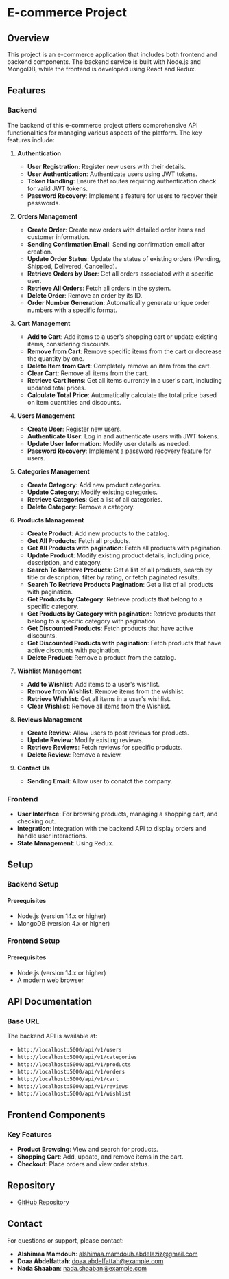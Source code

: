 # E-commerce Project

## Overview

This project is an e-commerce application that includes both frontend and backend components. The backend service is built with Node.js and MongoDB, while the frontend is developed using React and Redux.

## Features

### Backend

The backend of this e-commerce project offers comprehensive API functionalities for managing various aspects of the platform. The key features include:

1. **Authentication**
   - **User Registration**: Register new users with their details.
   - **User Authentication**: Authenticate users using JWT tokens.
   - **Token Handling**: Ensure that routes requiring authentication check for valid JWT tokens.
   - **Password Recovery**: Implement a feature for users to recover their passwords.

2. **Orders Management**
   - **Create Order**: Create new orders with detailed order items and customer information.
   - **Sending Confirmation Email**: Sending confirmation email after creation.
   - **Update Order Status**: Update the status of existing orders (Pending, Shipped, Delivered, Cancelled).
   - **Retrieve Orders by User**: Get all orders associated with a specific user.
   - **Retrieve All Orders**: Fetch all orders in the system.
   - **Delete Order**: Remove an order by its ID.
   - **Order Number Generation**: Automatically generate unique order numbers with a specific format.

3. **Cart Management**
   - **Add to Cart**: Add items to a user's shopping cart or update existing items, considering discounts.
   - **Remove from Cart**: Remove specific items from the cart or decrease the quantity by one.
   - **Delete Item from Cart**: Completely remove an item from the cart.
   - **Clear Cart**: Remove all items from the cart.
   - **Retrieve Cart Items**: Get all items currently in a user's cart, including updated total prices.
   - **Calculate Total Price**: Automatically calculate the total price based on item quantities and discounts.

4. **Users Management**
   - **Create User**: Register new users.
   - **Authenticate User**: Log in and authenticate users with JWT tokens.
   - **Update User Information**: Modify user details as needed.
   - **Password Recovery**: Implement a password recovery feature for users.

5. **Categories Management**
   - **Create Category**: Add new product categories.
   - **Update Category**: Modify existing categories.
   - **Retrieve Categories**: Get a list of all categories.
   - **Delete Category**: Remove a category.

6. **Products Management**
   - **Create Product**: Add new products to the catalog.
   - **Get All Products**: Fetch all products.
   - **Get All Products with pagination**: Fetch all products with pagination.
   - **Update Product**: Modify existing product details, including price, description, and category.
   - **Search To Retrieve Products**: Get a list of all products, search by title or description, filter by rating, or fetch paginated results.
   - **Search To Retrieve Products Pagination**: Get a list of all products with pagination.
   - **Get Products by Category**: Retrieve products that belong to a specific category.
   - **Get Products by Category with pagination**: Retrieve products that belong to a specific category with pagination.
   - **Get Discounted Products**: Fetch products that have active discounts.
   - **Get Discounted Products with pagination**: Fetch products that have active discounts with pagination.
   - **Delete Product**: Remove a product from the catalog.  

7. **Wishlist Management**
   - **Add to Wishlist**: Add items to a user's wishlist.
   - **Remove from Wishlist**: Remove items from the wishlist.
   - **Retrieve Wishlist**: Get all items in a user's wishlist.
   - **Clear Wishlist**: Remove all items from the Wishlist.

8. **Reviews Management**
   - **Create Review**: Allow users to post reviews for products.
   - **Update Review**: Modify existing reviews.
   - **Retrieve Reviews**: Fetch reviews for specific products.
   - **Delete Review**: Remove a review.

9. **Contact Us**
   - **Sending Email**: Allow user to conatct the company.
   

### Frontend

- **User Interface**: For browsing products, managing a shopping cart, and checking out.
- **Integration**: Integration with the backend API to display orders and handle user interactions.
- **State Management**: Using Redux.

## Setup

### Backend Setup

#### Prerequisites
- Node.js (version 14.x or higher)
- MongoDB (version 4.x or higher)

### Frontend Setup

#### Prerequisites
- Node.js (version 14.x or higher)
- A modern web browser

## API Documentation

### Base URL

The backend API is available at:

- `http://localhost:5000/api/v1/users`
- `http://localhost:5000/api/v1/categories`
- `http://localhost:5000/api/v1/products`
- `http://localhost:5000/api/v1/orders`
- `http://localhost:5000/api/v1/cart`
- `http://localhost:5000/api/v1/reviews`
- `http://localhost:5000/api/v1/wishlist`

## Frontend Components

### Key Features
- **Product Browsing**: View and search for products.
- **Shopping Cart**: Add, update, and remove items in the cart.
- **Checkout**: Place orders and view order status.

## Repository

- [GitHub Repository](https://github.com/doaaabdelfattah/E-commerce-Project)

## Contact

For questions or support, please contact:

- **Alshimaa Mamdouh**: alshimaa.mamdouh.abdelaziz@gmail.com
- **Doaa Abdelfattah**: doaa.abdelfattah@example.com
- **Nada Shaaban**: nada.shaaban@example.com
